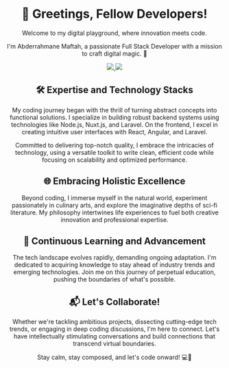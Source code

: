 <!-- Header Section -->
<div align="center">
  <h1>👋 Greetings, Fellow Developers!</h1>
  <p>Welcome to my digital playground, where innovation meets code.</p>
  <p>I'm Abderrahmane Maftah, a passionate Full Stack Developer with a mission to craft digital magic. 🚀</p>
</div>

<!-- Social & Badges -->
<div align="center">
  <a href="https://github.com/mafghal" alt="GitHub Profile">
    <img src="https://img.shields.io/github/followers/mafghal?style=social" />
  </a>
  <a href="https://www.linkedin.com/in/abderrahmane-maftah-0904961a6/" alt="LinkedIn Profile">
    <img src="https://img.shields.io/badge/-LinkedIn-blue?style=flat&logo=LinkedIn&logoColor=white" />
  </a>
</div>

<!-- Expertise Section -->
<div align="center">
  <h2>🛠️ Expertise and Technology Stacks</h2>
  <p>My coding journey began with the thrill of turning abstract concepts into functional solutions. I specialize in building robust backend systems using technologies like Node.js, Nuxt.js, and Laravel. On the frontend, I excel in creating intuitive user interfaces with React, Angular, and Laravel.</p>
  <p>Committed to delivering top-notch quality, I embrace the intricacies of technology, using a versatile toolkit to write clean, efficient code while focusing on scalability and optimized performance.</p>
</div>

<!-- Interests Section -->
<div align="center">
  <h2>🌐 Embracing Holistic Excellence</h2>
  <p>Beyond coding, I immerse myself in the natural world, experiment passionately in culinary arts, and explore the imaginative depths of sci-fi literature. My philosophy intertwines life experiences to fuel both creative innovation and professional expertise.</p>
</div>

<!-- Learning Section -->
<div align="center">
  <h2>🌱 Continuous Learning and Advancement</h2>
  <p>The tech landscape evolves rapidly, demanding ongoing adaptation. I'm dedicated to acquiring knowledge to stay ahead of industry trends and emerging technologies. Join me on this journey of perpetual education, pushing the boundaries of what's possible.</p>
</div>

<!-- Collaboration Section -->
<div align="center">
  <h2>📬 Let's Collaborate!</h2>
  <p>Whether we're tackling ambitious projects, dissecting cutting-edge tech trends, or engaging in deep coding discussions, I'm here to connect. Let's have intellectually stimulating conversations and build connections that transcend virtual boundaries.</p>
</div>

<!-- Closing Section -->
<div align="center">
  <p>Stay calm, stay composed, and let's code onward! 💻🚀</p>
</div>



